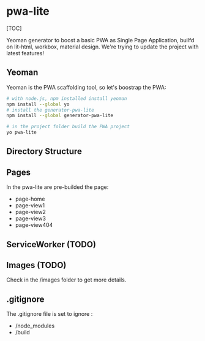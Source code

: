 pwa-lite
========
[TOC]

Yeoman generator to boost a basic PWA as Single Page Application, builfd on lit-html, workbox, material design. We're trying 
to update the project with latest features!

## Yeoman 
Yeoman is the PWA scaffolding tool, so let's boostrap the PWA: 

```bash
# with node.js, npm installed install yeoman 
npm install --global yo
# install the generator-pwa-lite 
npm install --global generator-pwa-lite

# in the project folder build the PWA project 
yo pwa-lite
```

## Directory Structure


## Pages
In the pwa-lite are pre-builded the page: 

+ page-home
+ page-view1
+ page-view2 
+ page-view3
+ page-view404


## ServiceWorker (TODO)

## Images (TODO)
Check in the /images folder to get more details.

## .gitignore
The .gitignore file is set to ignore :

+ /node_modules
+ /build